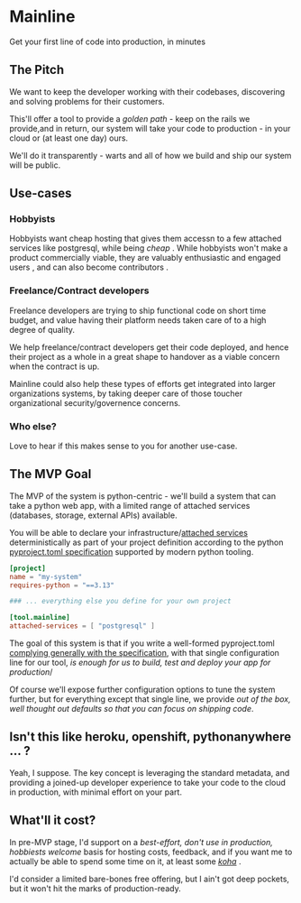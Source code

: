 # Mainline

Get your first line of code into production, in minutes

## The Pitch

We want to keep the developer working with their codebases, discovering and solving problems for their customers.

This'll offer a tool to provide a *golden path* - keep on the rails we provide,and in return, our system will take your code to production - in your cloud or (at least one day) ours.

We'll do it transparently - warts and all of how we build and ship our system will be public.

## Use-cases

### Hobbyists

Hobbyists want cheap hosting that gives them accessn to a few attached services like postgresql, while being *cheap* . While hobbyists won't make a product commercially viable, they are valuably enthusiastic and engaged users , and can also become contributors .

### Freelance/Contract developers

Freelance developers are trying to ship functional code on short time budget, and value having their platform needs taken care of to a high degree of quality.

We help freelance/contract developers get their code deployed, and hence their project as a whole in a great shape to handover as a viable concern when the contract is up.

Mainline could also help these types of efforts get integrated into larger organizations systems, by taking deeper care of those toucher organizational security/governence concerns.

### Who else?

Love to hear if this makes sense to you for another use-case.

## The MVP Goal

The MVP of the system is python-centric - we'll build a system  that can take a python web app, with a limited range of attached services (databases, storage, external APIs) available.

You will be able to declare your infrastructure/[attached services](https://12factor.net/backing-services) deterministically as part of your project definition according to the python [pyproject.toml specification](https://packaging.python.org/en/latest/specifications/pyproject-toml/) supported by modern python tooling.

```toml
[project]
name = "my-system"
requires-python = "==3.13"

### ... everything else you define for your own project

[tool.mainline]
attached-services = [ "postgresql" ]
```

The goal of this system is that if you write a well-formed pyproject.toml [complying generally with the specification](https://packaging.python.org/en/latest/specifications/pyproject-toml/), with that single configuration line for our tool, *is enough for us to build, test and deploy your app for production*/

Of course we'll expose further configuration options to tune the system further, but for everything except that single line, we provide *out of the box, well thought out defaults so that you can focus on shipping code*.

## Isn't this like heroku, openshift, pythonanywhere ... ?

Yeah, I suppose. The key concept is leveraging the standard metadata, and providing a joined-up developer experience to take your code to the cloud in production, with minimal effort on your part.

## What'll it cost?

In pre-MVP stage, I'd support on a *best-effort, don't use in production, hobbiests welcome* basis for hosting costs, feedback, and if you want me to actually be able to spend some time on it, at least some *[koha](https://en.wikipedia.org/wiki/Koha_(custom))* .

I'd consider a limited bare-bones free offering, but I ain't got deep pockets, but it won't hit the marks of production-ready.
